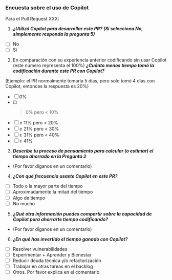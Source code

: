 ### Encuesta sobre el uso de Copilot

Para el Pull Request XXX:

1. ***¿Utilizó Copilot para desarrollar este PR? (Si selecciona No, simplemente responda la pregunta 5)***
- [ ] No
- [ ] Si

2. En comparación con su experiencia anterior codificando sin usar Copilot (este número representa el 100%) ***¿Cuánto menos tiempo tomó la codificación durante este PR con Copilot?***

(Ejemplo: el PR normalmente tomaría 5 días, pero solo tomó 4 días con Copilot, entonces la respuesta es 20%)
- [ ] 0%
- [ ] > 0% pero < 10%
- [ ] ≥ 11% pero < 20%
- [ ] ≥ 21% pero < 30%
- [ ] ≥ 31% pero < 40%
- [ ] ≥ 41%

3. ***Describe tu proceso de pensamiento para calcular (o estimar) el tiempo ahorrado en la Pregunta 2***

- (Por favor díganos en un comentario)

4. ***¿Con qué frecuencia usaste Copilot en este PR?***
- [ ] Todo o la mayor parte del tiempo
- [ ] Aproximadamente la mitad del tiempo
- [ ] Algo de tiempo
- [ ] No mucho

5. ***¿Qué otra información puedes compartir sobre la capacidad de Copilot para ahorrarte tiempo codificando?***

- (Por favor díganos en un comentario)

6. ***¿En qué has invertido el tiempo ganado con Copilot?***
- [ ] Resolver vulnerabilidades
- [ ] Experimentar + Aprender y Bienestar
- [ ] Reducir deuda técnica y/o refactorización
- [ ] Trabajar en otras tareas en el backlog
- [ ] Otros. Por favor explica en el comentario